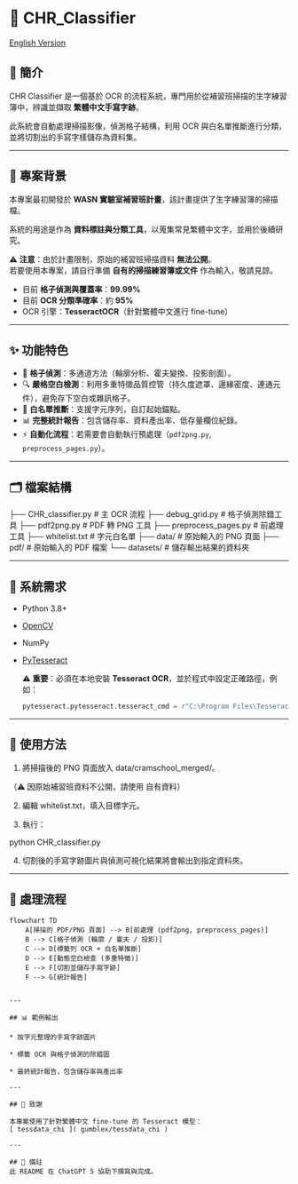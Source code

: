# 📘 CHR_Classifier

[English Version](README.md)

## 📖 簡介
CHR Classifier 是一個基於 OCR 的流程系統，專門用於從補習班掃描的生字練習簿中，辨識並擷取 **繁體中文手寫字跡**。 


此系統會自動處理掃描影像，偵測格子結構，利用 OCR 與白名單推斷進行分類，並將切割出的手寫字樣儲存為資料集。  

---

## 🏫 專案背景
本專案最初開發於 **WASN 實驗室補習班計畫**，該計畫提供了生字練習簿的掃描檔。  


系統的用途是作為 **資料標註與分類工具**，以蒐集常見繁體中文字，並用於後續研究。  

⚠️ **注意**：由於計畫限制，原始的補習班掃描資料 **無法公開**。  
若要使用本專案，請自行準備 **自有的掃描練習簿或文件** 作為輸入，敬請見諒。  

- 目前 **格子偵測與覆蓋率**：**99.99%**  
- 目前 **OCR 分類準確率**：約 **95%**  
- OCR 引擎：**TesseractOCR**（針對繁體中文進行 fine-tune）  

---

## ✨ 功能特色
- 🧩 **格子偵測**：多通道方法（輪廓分析、霍夫變換、投影剖面）。  
- 🔍 **嚴格空白檢測**：利用多重特徵品質控管（持久度遮罩、邊緣密度、連通元件），避免存下空白或雜訊格子。  
- 📝 **白名單推斷**：支援字元序列，自訂起始錨點。  
- 📊 **完整統計報告**：包含儲存率、資料產出率、低存量欄位紀錄。  
- ⚡ **自動化流程**：若需要會自動執行預處理（`pdf2png.py`, `preprocess_pages.py`）。  

---

## 🗂 檔案結構
├── CHR_classifier.py # 主 OCR 流程
├── debug_grid.py # 格子偵測除錯工具
├── pdf2png.py # PDF 轉 PNG 工具
├── preprocess_pages.py # 前處理工具
├── whitelist.txt # 字元白名單
├── data/ # 原始輸入的 PNG 頁面
├── pdf/ # 原始輸入的 PDF 檔案
└── datasets/ # 儲存輸出結果的資料夾


---

## 🔧 系統需求
- Python 3.8+
- [OpenCV](https://opencv.org/)
- NumPy
- [PyTesseract](https://github.com/madmaze/pytesseract)  

  ⚠️ **重要**：必須在本地安裝 **Tesseract OCR**，並於程式中設定正確路徑，例如：  

  ```python
  pytesseract.pytesseract.tesseract_cmd = r"C:\Program Files\Tesseract-OCR\tesseract.exe"

---

## 🚀 使用方法

1. 將掃描後的 PNG 頁面放入 data/cramschool_merged/。

（⚠️ 因原始補習班資料不公開，請使用 自有資料）

2. 編輯 whitelist.txt，填入目標字元。

3. 執行：

python CHR_classifier.py

4. 切割後的手寫字跡圖片與偵測可視化結果將會輸出到指定資料夾。

---

## 🔄 處理流程

```mermaid
flowchart TD
    A[掃描的 PDF/PNG 頁面] --> B[前處理 (pdf2png, preprocess_pages)]
    B --> C[格子偵測 (輪廓 / 霍夫 / 投影)]
    C --> D[標籤列 OCR + 白名單推斷]
    D --> E[動態空白檢查 (多重特徵)]
    E --> F[切割並儲存手寫字跡]
    F --> G[統計報告]


---

## 📊 範例輸出

* 按字元整理的手寫字跡圖片

* 標籤 OCR 與格子偵測的除錯圖

* 最終統計報告，包含儲存率與產出率

---

## 🙏 致謝

本專案使用了針對繁體中文 fine-tune 的 Tesseract 模型：
[ tessdata_chi ]( gumblex/tessdata_chi )

---

## 📝 備註
此 README 在 ChatGPT 5 協助下撰寫與完成。